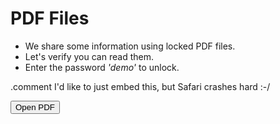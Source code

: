 <!SLIDE >
# PDF Files

* We share some information using locked PDF files.
* Let's verify you can read them.
* Enter the password <i>'demo'</i> to unlock.

.comment I'd like to just embed this, but Safari crashes hard :-/

<input type="button" value="Open PDF" onclick="window.open('file/_files/share/demo.pdf','_blank');" />
